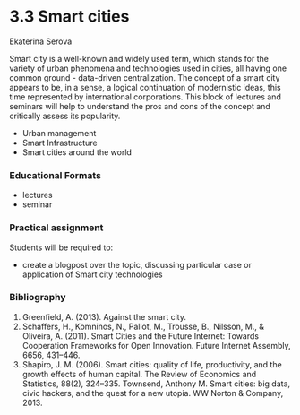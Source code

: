 # 3.3 Smart cities

Ekaterina Serova

Smart city is a well-known and widely used term, which stands for the variety of urban phenomena and technologies used in cities, all having one common ground - data-driven centralization. The concept of a smart city appears to be, in a sense, a logical continuation of modernistic ideas, this time represented by international corporations. This block of lectures and seminars will help to understand the pros and cons of the concept and critically assess its popularity.

- Urban management 
- Smart Infrastructure 
- Smart cities around the world

###  Educational Formats
- lectures 
- seminar 

### Practical assignment
Students will be required to:

- create a blogpost over the topic, discussing particular case or application of Smart city technologies


### Bibliography
1.	Greenfield, A. (2013). Against the smart city.
2.	Schaffers, H., Komninos, N., Pallot, M., Trousse, B., Nilsson, M., & Oliveira, A. (2011). Smart Cities and the Future Internet: Towards Cooperation Frameworks for Open Innovation. Future Internet Assembly, 6656, 431–446.
3.	Shapiro, J. M. (2006). Smart cities: quality of life, productivity, and the growth effects of human capital. The Review of Economics and Statistics, 88(2), 324–335.
Townsend, Anthony M. Smart cities: big data, civic hackers, and the quest for a new utopia. WW Norton & Company, 2013.
